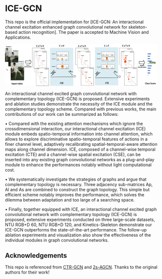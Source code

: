 # ICE-GCN
This repo is the official implementation for [ICE-GCN: An interactional channel excitation enhanced graph convolutional network
for skeleton-based action recognition]. The paper is accepted to Machine Vision and Applications.

![Fig1_overview](img/README/Fig1_overview.png)


An interactional channel excited graph convolutional network with complementary topology (ICE-GCN) is proposed. Extensive experiments and ablation studies demonstrate the necessity of the ICE module and the complementary topology scheme. Compared with previous works, the main contributions of our work can be summarized as follows:

• Compared with the existing attention mechanisms which ignore the crossdimensional interaction, our interactional channel excitation (ICE) module
embeds spatio-temporal information into channel attention, which allows to
explore discriminative spatio-temporal features of actions in a finer channel
level, adaptively recalibrating spatial-temporal-aware attention maps along
channel dimension. ICE, composed of a channel-wise temporal excitation
(CTE) and a channel-wise spatial excitation (CSE), can be inserted into any
existing graph convolutional networks as a plug-and-play module to enhance
the performances notably without light computational cost.

• We systematically investigate the strategies of graphs and argue that complementary topology is necessary. Three adjacency sub-matrices Ap, Al and
As are combined to construct the graph topology. This simple but efficient scheme notably improves the performance, which solves the dilemma
between adaptation and too large of a searching space.

• Finally, together equipped with ICE, an interactional channel excited
graph convolutional network with complementary topology (ICE-GCN) is
proposed, extensive experiments conducted on three large-scale datasets,
NTU RGB+D 60, NTU RGB+D 120, and Kinetics-Skeleton demonstrate
our ICE-GCN outperforms the state-of-the-art performance. The follow-up
ablation experiments and visualization also show the effectiveness of the
individual modules in graph convolutional networks.

## Acknowledgements

This repo is  referenced from [CTR-GCN](https://github.com/Uason-Chen/CTR-GCN) and [2s-AGCN](https://github.com/lshiwjx/2s-AGCN).
Thanks to the original authors for their work!
